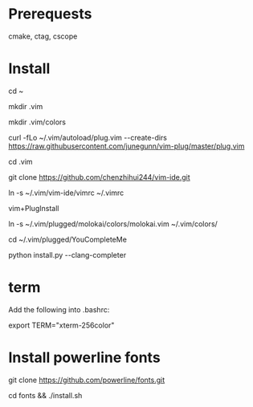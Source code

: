 Prerequests
===
cmake, ctag, cscope


Install
===

cd ~

mkdir .vim

mkdir .vim/colors

curl -fLo ~/.vim/autoload/plug.vim --create-dirs \
    https://raw.githubusercontent.com/junegunn/vim-plug/master/plug.vim
    
cd .vim

git clone https://github.com/chenzhihui244/vim-ide.git

ln -s ~/.vim/vim-ide/vimrc ~/.vimrc

vim+PlugInstall

ln -s ~/.vim/plugged/molokai/colors/molokai.vim ~/.vim/colors/

cd ~/.vim/plugged/YouCompleteMe

python install.py --clang-completer


term
===

Add the following into .bashrc:

export TERM="xterm-256color"


Install powerline fonts
===

git clone https://github.com/powerline/fonts.git

cd fonts && ./install.sh
